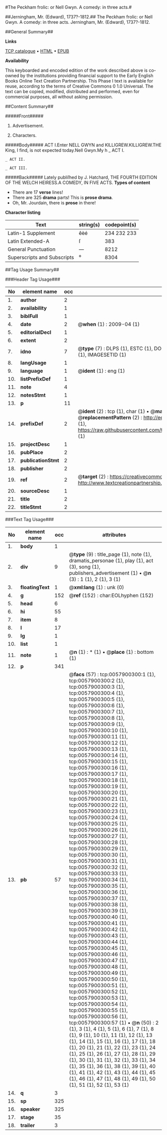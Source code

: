 #The Peckham frolic: or Nell Gwyn. A comedy: in three acts.#

##Jerningham, Mr. (Edward), 1737?-1812.##
The Peckham frolic: or Nell Gwyn. A comedy: in three acts.
Jerningham, Mr. (Edward), 1737?-1812.

##General Summary##

**Links**

[TCP catalogue](http://www.ota.ox.ac.uk/tcp/)  • 
[HTML](http://tei.it.ox.ac.uk/tcp/Texts-HTML/free/004/004884498.html)  • 
[EPUB](http://tei.it.ox.ac.uk/tcp/Texts-EPUB/free/004/004884498.epub)

**Availability**

This keyboarded and encoded edition of the
	       work described above is co-owned by the institutions
	       providing financial support to the Early English Books
	       Online Text Creation Partnership. This Phase I text is
	       available for reuse, according to the terms of Creative
	       Commons 0 1.0 Universal. The text can be copied,
	       modified, distributed and performed, even for
	       commercial purposes, all without asking permission.


##Content Summary##

#####Front#####

1. Advertisement.

1. Characters.

#####Body#####
ACT I.Enter NELL GWYN and KILLIGREW.KILLIGREW.THE King, I find, is not expected today.Nell Gwyn.My h
    _ ACT I.

    _ ACT II.

    _ ACT III.

#####Back#####
Lately publiſhed by J. Hatchard, THE FOURTH EDITION OF THE WELCH HEIRESS.A COMEDY, IN FIVE ACTS.
**Types of content**

  * There are 17 **verse** lines!
  * There are 325 **drama** parts! This is **prose drama**.
  * Oh, Mr. Jourdain, there is **prose** in there!

**Character listing**


|Text|string(s)|codepoint(s)|
|---|---|---|
|Latin-1 Supplement|êèé|234 232 233|
|Latin Extended-A|ſ|383|
|General Punctuation|—|8212|
|Superscripts             and Subscripts|⁰|8304|

##Tag Usage Summary##

###Header Tag Usage###

|No|element name|occ|attributes|
|---|---|---|---|
|1.|__author__|2||
|2.|__availability__|1||
|3.|__biblFull__|1||
|4.|__date__|2| @__when__ (1) : 2009-04 (1)|
|5.|__editorialDecl__|1||
|6.|__extent__|2||
|7.|__idno__|7| @__type__ (7) : DLPS (1), ESTC (1), DOCNO (1), TCP (1), GALEDOCNO (1), CONTENTSET (1), IMAGESETID (1)|
|8.|__langUsage__|1||
|9.|__language__|1| @__ident__ (1) : eng (1)|
|10.|__listPrefixDef__|1||
|11.|__note__|4||
|12.|__notesStmt__|1||
|13.|__p__|11||
|14.|__prefixDef__|2| @__ident__ (2) : tcp (1), char (1)  •  @__matchPattern__ (2) : ([0-9\-]+):([0-9IVX]+) (1), (.+) (1)  •  @__replacementPattern__ (2) : http://eebo.chadwyck.com/downloadtiff?vid=$1&page=$2 (1), https://raw.githubusercontent.com/textcreationpartnership/Texts/master/tcpchars.xml#$1 (1)|
|15.|__projectDesc__|1||
|16.|__pubPlace__|2||
|17.|__publicationStmt__|2||
|18.|__publisher__|2||
|19.|__ref__|2| @__target__ (2) : https://creativecommons.org/publicdomain/zero/1.0/ (1), http://www.textcreationpartnership.org/docs/. (1)|
|20.|__sourceDesc__|1||
|21.|__title__|2||
|22.|__titleStmt__|2||


###Text Tag Usage###

|No|element name|occ|attributes|
|---|---|---|---|
|1.|__body__|1||
|2.|__div__|9| @__type__ (9) : title_page (1), note (1), dramatis_personae (1), play (1), act (3), song (1), publishers_advertisement (1)  •  @__n__ (3) : 1 (1), 2 (1), 3 (1)|
|3.|__floatingText__|1| @__xml:lang__ (1) : unk (0)|
|4.|__g__|152| @__ref__ (152) : char:EOLhyphen (152)|
|5.|__head__|6||
|6.|__hi__|55||
|7.|__item__|8||
|8.|__l__|17||
|9.|__lg__|1||
|10.|__list__|1||
|11.|__note__|1| @__n__ (1) : * (1)  •  @__place__ (1) : bottom (1)|
|12.|__p__|341||
|13.|__pb__|57| @__facs__ (57) : tcp:0057900300:1 (1), tcp:0057900300:2 (1), tcp:0057900300:3 (1), tcp:0057900300:4 (1), tcp:0057900300:5 (1), tcp:0057900300:6 (1), tcp:0057900300:7 (1), tcp:0057900300:8 (1), tcp:0057900300:9 (1), tcp:0057900300:10 (1), tcp:0057900300:11 (1), tcp:0057900300:12 (1), tcp:0057900300:13 (1), tcp:0057900300:14 (1), tcp:0057900300:15 (1), tcp:0057900300:16 (1), tcp:0057900300:17 (1), tcp:0057900300:18 (1), tcp:0057900300:19 (1), tcp:0057900300:20 (1), tcp:0057900300:21 (1), tcp:0057900300:22 (1), tcp:0057900300:23 (1), tcp:0057900300:24 (1), tcp:0057900300:25 (1), tcp:0057900300:26 (1), tcp:0057900300:27 (1), tcp:0057900300:28 (1), tcp:0057900300:29 (1), tcp:0057900300:30 (1), tcp:0057900300:31 (1), tcp:0057900300:32 (1), tcp:0057900300:33 (1), tcp:0057900300:34 (1), tcp:0057900300:35 (1), tcp:0057900300:36 (1), tcp:0057900300:37 (1), tcp:0057900300:38 (1), tcp:0057900300:39 (1), tcp:0057900300:40 (1), tcp:0057900300:41 (1), tcp:0057900300:42 (1), tcp:0057900300:43 (1), tcp:0057900300:44 (1), tcp:0057900300:45 (1), tcp:0057900300:46 (1), tcp:0057900300:47 (1), tcp:0057900300:48 (1), tcp:0057900300:49 (1), tcp:0057900300:50 (1), tcp:0057900300:51 (1), tcp:0057900300:52 (1), tcp:0057900300:53 (1), tcp:0057900300:54 (1), tcp:0057900300:55 (1), tcp:0057900300:56 (1), tcp:0057900300:57 (1)  •  @__n__ (50) : 2 (1), 3 (1), 4 (1), 5 (1), 6 (1), 7 (1), 8 (1), 9 (1), 10 (1), 11 (1), 12 (1), 13 (1), 14 (1), 15 (1), 16 (1), 17 (1), 18 (1), 20 (1), 21 (1), 22 (1), 23 (1), 24 (1), 25 (1), 26 (1), 27 (1), 28 (1), 29 (1), 30 (1), 31 (1), 32 (1), 33 (1), 34 (1), 35 (1), 36 (1), 38 (1), 39 (1), 40 (1), 41 (1), 42 (1), 43 (1), 44 (1), 45 (1), 46 (1), 47 (1), 48 (1), 49 (1), 50 (1), 51 (1), 52 (1), 53 (1)|
|14.|__q__|3||
|15.|__sp__|325||
|16.|__speaker__|325||
|17.|__stage__|35||
|18.|__trailer__|3||
